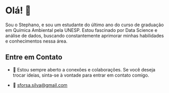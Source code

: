 # Olá! 👋

Sou o Stephano, e sou um estudante do último ano do curso de graduação em Química Ambiental pela UNESP. Estou fascinado por Data Science e análise de dados, buscando constantemente aprimorar minhas habilidades e conhecimentos nessa área.

## Entre em Contato

- 💬 Estou sempre aberto a conexões e colaborações. Se você deseja trocar ideias, sinta-se à vontade para entrar em contato comigo.

- 📧 sforsa.silva@gmail.com